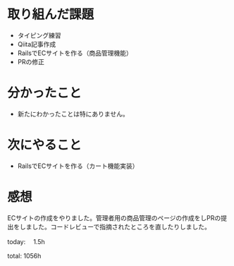 #  取り組んだ課題
- タイピング練習
- Qiita記事作成
- RailsでECサイトを作る（商品管理機能）
- PRの修正

# 分かったこと
- 新たにわかったことは特にありません。

# 次にやること
- RailsでECサイトを作る（カート機能実装）


# 感想
ECサイトの作成をやりました。管理者用の商品管理のページの作成をしPRの提出をしました。コードレビューで指摘されたところを直したりしました。

today: 　1.5h

total: 1056h
